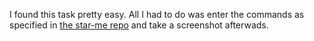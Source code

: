 I found this task pretty easy. All I had to do was enter the commands as specified in [the star-me repo](https://github.com/amfoss/star-me) and take a screenshot afterwads. 

